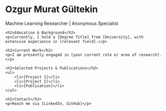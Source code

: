 
<!DOCTYPE html>
<html lang="en">
<head>
    <meta charset="UTF-8">
    <meta name="viewport" content="width=device-width, initial-scale=1.0">
    <title>Ozgur Murat Gültekin</title>
</head>
<body>
    <h1>Ozgur Murat Gültekin</h1>
    <p>Machine Learning Researcher | Anonymous Specialist</p>
    
    <h2>Education & Background</h2>
    <p>Currently, I hold a [Degree Title] from [University], with extensive experience in [relevant field].</p>

    <h2>Current Work</h2>
    <p>I am presently engaged in [your current role or area of research].</p>

    <h2>Selected Projects & Publications</h2>
    <ul>
        <li>[Project 1]</li>
        <li>[Project 2]</li>
        <li>[Publication]</li>
    </ul>

    <h2>Contact</h2>
    <p>Reach me via [LinkedIn, GitHub]</p>
</body>
</html>
